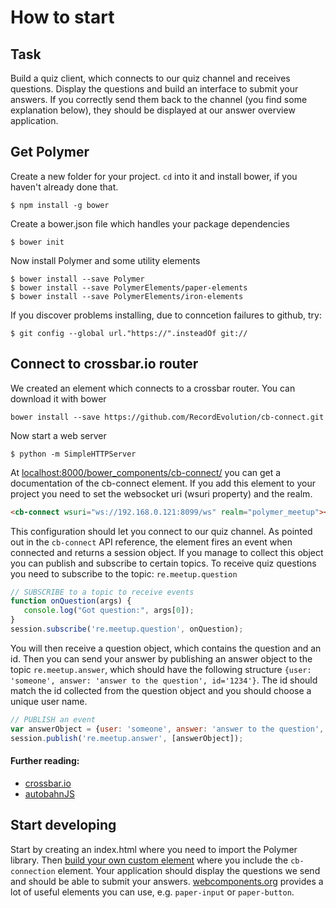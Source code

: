 # How to start

## Task
Build a quiz client, which connects to our quiz channel and receives questions. Display the questions and build an interface to submit your answers. If you correctly send them back to the channel (you find some explanation below), they should be displayed at our answer overview application. 

## Get Polymer

Create a new folder for your project. `cd` into it and install bower, if you haven't already done that.
```
$ npm install -g bower
``` 
Create a bower.json file which handles your package dependencies
```
$ bower init
``` 
Now install Polymer and some utility elements
```
$ bower install --save Polymer
$ bower install --save PolymerElements/paper-elements
$ bower install --save PolymerElements/iron-elements
``` 
If you discover problems installing, due to conncetion failures to github, try:
```
$ git config --global url."https://".insteadOf git://
```

## Connect to crossbar.io router

We created an element which connects to a crossbar router. You can download it with bower

```
bower install --save https://github.com/RecordEvolution/cb-connect.git
```
Now start a web server
```
$ python -m SimpleHTTPServer
```
At [localhost:8000/bower_components/cb-connect/](localhost:8000/bower_components/cb-connect/) you can get a documentation of the cb-connect element.
If you add this element to your project you need to set the websocket uri (wsuri property) and the realm.
```html
<cb-connect wsuri="ws://192.168.0.121:8099/ws" realm="polymer_meetup"></cb-connect>
```

This configuration should let you connect to our quiz channel.
As pointed out in the `cb-connect` API reference, the element fires an event when connected and returns a session object. If you manage to collect this object you can publish and subscribe to certain topics.
To receive quiz questions you need to subscribe to the topic: `re.meetup.question`

```javascript
// SUBSCRIBE to a topic to receive events
function onQuestion(args) {
   console.log("Got question:", args[0]);
}
session.subscribe('re.meetup.question', onQuestion);
```

You will then receive a question object, which contains the question and an id. Then you can send your answer by publishing an answer object to the topic `re.meetup.answer`, which should have the following structure `{user: 'someone', answer: 'answer to the question', id='1234'}`. The id should match the id collected from the question object and you should choose a unique user name.

```javascript
// PUBLISH an event
var answerObject = {user: 'someone', answer: 'answer to the question', id='1234'};
session.publish('re.meetup.answer', [answerObject]);
```
#### Further reading:
+ [crossbar.io](http://crossbar.io)
+ [autobahnJS](http://autobahn.ws/js/)

## Start developing

Start by creating an index.html where you need to import the Polymer library. Then [build your own custom element](https://www.polymer-project.org/1.0/start/first-element/step-2) where you include the `cb-connection` element. Your application should display the questions we send and should be able to submit your answers. [webcomponents.org](https://www.webcomponents.org/) provides a lot of useful elements you can use, e.g. `paper-input` or `paper-button`. 

